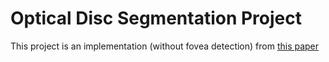 # Optical Disc Segmentation Project 
This project is an implementation (without fovea detection) from [this paper](https://www.researchgate.net/publication/319602658_A_robust_algorithm_for_optic_disc_segmentation_and_fovea_detection_in_retinal_fundus_images)
